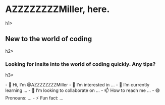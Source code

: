 <h1> AZZZZZZZZMiller, here.</h1>h1>
<h2>New to the world of coding</h2>h2>
<h3>Looking for insite into the world of coding quickly. Any tips?</h3>h3>
</p></h2>- 👋 Hi, I’m @AZZZZZZZZMiller
- 👀 I’m interested in ...
- 🌱 I’m currently learning ...
- 💞️ I’m looking to collaborate on ...
- 📫 How to reach me ...
- 😄 Pronouns: ...
- ⚡ Fun fact: ...

<!---
AZZZZZZZZMiller/AZZZZZZZZMiller is a ✨ special ✨ repository because its `README.md` (this file) appears on your GitHub profile.
You can click the Preview link to take a look at your changes.
--->
